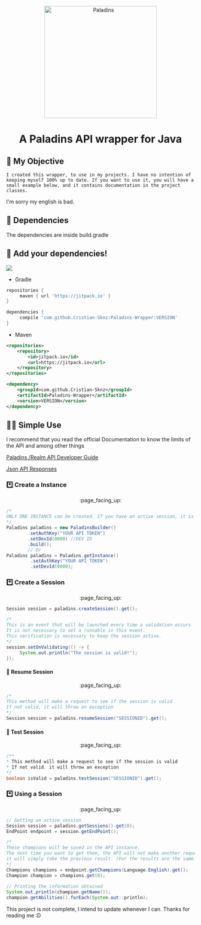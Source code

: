 <p align= "center">
<img src="https://web2.hirez.com/paladins/assets/paladins-logo.png" alt="Paladins" width="300"/>	
<h1 align= "center"> A Paladins API wrapper for Java</h1>
</p>


## :paperclip: My Objective
`I created this wrapper, to use in my projects. I have no intention of keeping myself 100% up to date.
If you want to use it, you will have a small example below, and it contains documentation in the project classes.`

I'm sorry my english is bad.

## :dvd: Dependencies
The dependencies are inside build.gradle

## :newspaper: Add your dependencies!
[![](https://jitpack.io/v/Cristian-Sknz/Paladins-Wrapper.svg)](https://jitpack.io/#Cristian-Sknz/Paladins-Wrapper)

* Gradle
```groovy
repositories {
     maven { url 'https://jitpack.io' }
}

dependencies {
     compile 'com.github.Cristian-Sknz:Paladins-Wrapper:VERSION'
}
```
* Maven
```xml
<repositories>
	<repository>
	    <id>jitpack.io</id>
	    <url>https://jitpack.io</url>
	</repository>
</repositories>

<dependency>
    <groupId>com.github.Cristian-Sknz</groupId>
    <artifactId>Paladins-Wrapper</artifactId>
    <version>VERSION</version>
</dependency>
```
## :man_teacher: Simple Use
I recommend that you read the official Documentation to know the limits of the API and among other things

[Paladins /Realm API Developer Guide](https://docs.google.com/document/d/1OFS-3ocSx-1Rvg4afAnEHlT3917MAK_6eJTR6rzr-BM/view#)

[Json API Responses](https://github.com/luissilva1044894/hirez-api-docs/tree/master/api)

### :asterisk: Create a Instance
<p align="center">
:page_facing_up:
</p>

```java
/*
ONLY ONE INSTANCE can be created. If you have an active session, it is not possible to change AuthKey and DevId 
*/
Paladins paladins = new PaladinsBuilder()
        .setAuthKey("YOUR API TOKEN")
        .setDevId(0000) //DEV ID
        .build();
        // Or
Paladins paladins = Paladins.getInstance()
         .setAuthKey("YOUR API TOKEN")
         .setDevId(0000);
```

### :asterisk: Create a Session
<p align="center">
:page_facing_up:
</p>

```java
Session session = paladins.createSession().get();

/*
This is an event that will be launched every time a validation occurs
It is not necessary to set a runnable in this event.
This verification is necessary to keep the session active.
*/
session.setOnValidating(() -> {
     System.out.println("The session is valid!");
});
```

#### :link: Resume Session
<p align="center">
:page_facing_up:
</p>

```java
/*
This method will make a request to see if the session is valid
If not valid, it will throw an exception
*/
Session session = paladins.resumeSession("SESSIONID").get();

```

#### :link: Test Session
<p align="center">
:page_facing_up:
</p>

```java
/**
* This method will make a request to see if the session is valid
* If not valid, it will throw an exception
*/
boolean isValid = paladins.testSession("SESSIONID").get();

```

### :asterisk: Using a Session
<p align="center">
:page_facing_up:
</p>

```java
// Getting an active session
Session session = paladins.getSessions().get(0);
EndPoint endpoint = session.getEndPoint();

/*
These champions will be saved in the API instance.
The next time you want to get them, the API will not make another request,
it will simply take the previous result. (For the results are the same)
*/
Champions champions = endpoint.getChampions(Language.English).get();
Champion champion = champions.get(0);
        
// Printing the information obtained
System.out.println(champion.getName());
champion.getAbilities().forEach(System.out::println);

```
This project is not complete, I intend to update whenever I can.
Thanks for reading me :D
